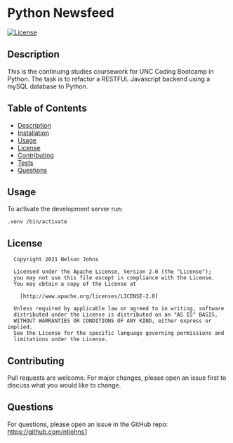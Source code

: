 # Python Newsfeed

[![License](https://img.shields.io/badge/License-Apache_2.0-blue.svg)](https://opensource.org/licenses/Apache-2.0)

## Description

This is the continuing studies coursework for UNC Coding Bootcamp in Python. The task is to refactor a RESTFUL Javascript backend using a mySQL database to Python.


## Table of Contents

- [Description](#description)
- [Installation](#installation)
- [Usage](#usage)
- [License](#license)
- [Contributing](#contributing)
- [Tests](#tests)
- [Questions](#questions)

## Usage

To activate the development server run:

```
.venv /bin/activate
```

## License  


      Copyright 2021 Nelson Johns

      Licensed under the Apache License, Version 2.0 (the "License");
      you may not use this file except in compliance with the License.
      You may obtain a copy of the License at
   
        [http://www.apache.org/licenses/LICENSE-2.0]
   
      Unless required by applicable law or agreed to in writing, software
      distributed under the License is distributed on an "AS IS" BASIS,
      WITHOUT WARRANTIES OR CONDITIONS OF ANY KIND, either express or implied.
      See the License for the specific language governing permissions and
      limitations under the License.
      
## Contributing
Pull requests are welcome. For major changes, please open an issue first to discuss what you would like to change.

## Questions
For questions, please open an issue in the GitHub repo: https://github.com/ntjohns1
